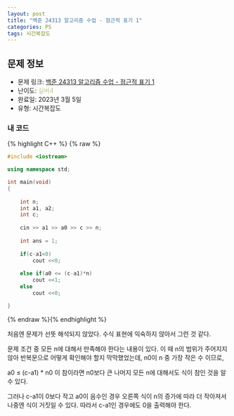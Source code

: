```yaml
---
layout: post
title: "백준 24313 알고리즘 수업 - 점근적 표기 1"
categories: PS
tags: 시간복잡도
---
```


## 문제 정보
- 문제 링크: [백준 24313 알고리즘 수업 - 점근적 표기 1](https://www.acmicpc.net/problem/24313)
- 난이도: <span style="color:#B5C78A">실버4</span>
- 완료일: 2023년 3월 5일
- 유형: 시간복잡도

### 내 코드

{% highlight C++ %} {% raw %}
```C++
#include <iostream>

using namespace std;

int main(void)
{
	
	int n;
	int a1, a2;
	int c;
	
	cin >> a1 >> a0 >> c >> n;
	
	int ans = 1;
	
	if(c-a1<0)
		cout <<0;
	
	else if(a0 <= (c-a1)*n)
		cout <<1;
	else
		cout <<0;

}
```
{% endraw %}{% endhighlight %}

처음엔 문제가 선뜻 해석되지 않았다. 수식 표현에 익숙하지 않아서 그런 것 같다.

문제 조건 중 모든 n에 대해서 만족해야 한다는 내용이 있다. 이 때 n의 범위가 주어지지 않아 반복문으로 어떻게 확인해야 할지 막막했었는데, n0이 n 중 가장 작은 수 이므로,

a0 ≤ (c-a1) * n0 이 참이라면 n0보다 큰 나머지 모든 n에 대해서도 식이 참인 것을 알 수 있다.

그러나 c-a1이 0보다 작고 a0이 음수인 경우 오른쪽 식이 n의 증가에 따라 더 작아져서 나중엔 식이 거짓일 수 있다. 따라서 c-a1인 경우에도 0을 출력해야 한다.

